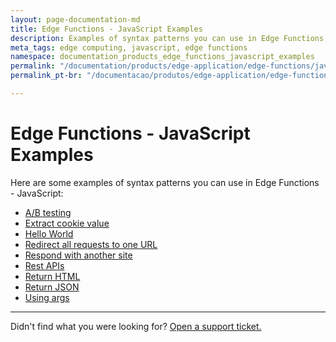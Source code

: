 ```yaml
---
layout: page-documentation-md
title: Edge Functions - JavaScript Examples
description: Examples of syntax patterns you can use in Edge Functions - JavaScript.
meta_tags: edge computing, javascript, edge functions
namespace: documentation_products_edge_functions_javascript_examples
permalink: "/documentation/products/edge-application/edge-functions/javascript-examples/"
permalink_pt-br: "/documentacao/produtos/edge-application/edge-functions/javascript-examples/"

---
```

# Edge Functions - JavaScript Examples

Here are some examples of syntax patterns you can use in Edge Functions - JavaScript:

* [A/B testing](https://www.azion.com/en/documentation/products/edge-application/edge-functions/javascript-examples/ab-testing/)
* [Extract cookie value](https://www.azion.com/en/documentation/products/edge-functions/javascript-examples/cookie-value/)
* [Hello World](https://www.azion.com/pt-br/documentacao/produtos/edge-application/edge-functions/javascript-examples/hello-world/)
* [Redirect all requests to one URL](https://www.azion.com/en/documentation/products/edge-application/edge-functions/javascript-examples/redirect-requests/)
* [Respond with another site](https://www.azion.com/en/documentation/products/edge-functions/javascript-examples/respond-site/)
* [Rest APIs](https://www.azion.com/en/documentation/products/edge-functions/javascript-examples/rest-apis)
* [Return HTML](https://www.azion.com/en/documentation/products/edge-functions/javascript-examples/return-html/)
* [Return JSON](https://www.azion.com/en/documentation/products/edge-functions/javascript-examples/return-json/)
* [Using args](https://www.azion.com/en/documentation/products/edge-functions/javascript-examples/using-args)

***

Didn't find what you were looking for? [Open a support ticket.](https://tickets.azion.com/)